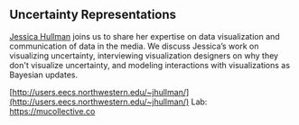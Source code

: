 ## Uncertainty Representations

[Jessica Hullman](https://twitter.com/jessicahullman?lang=en) joins us to share her expertise on data visualization and communication of data in the media.  We discuss Jessica’s work on visualizing uncertainty, interviewing visualization designers on why they don't visualize uncertainty, and modeling interactions with visualizations as Bayesian updates.

[http://users.eecs.northwestern.edu/~jhullman/](http://users.eecs.northwestern.edu/~jhullman/)
Lab:  https://mucollective.co 

